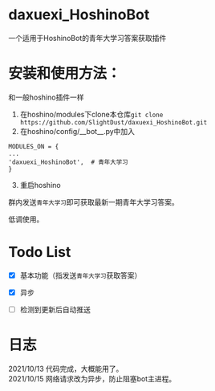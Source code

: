 # daxuexi_HoshinoBot
一个适用于HoshinoBot的青年大学习答案获取插件

# 安装和使用方法：
和一般hoshino插件一样  

1. 在hoshino/modules下clone本仓库`git clone https://github.com/SlightDust/daxuexi_HoshinoBot.git`  
2. 在hoshino/config/\_\_bot\_\_.py中加入
```
MODULES_ON = {
...
'daxuexi_HoshinoBot',  # 青年大学习
}
```
3. 重启hoshino

群内发送`青年大学习`即可获取最新一期青年大学习答案。  

低调使用。

# Todo List
- [x] 基本功能（指发送`青年大学习`获取答案）
- [x] 异步
- [ ] 检测到更新后自动推送


# 日志
2021/10/13  代码完成，大概能用了。  
2021/10/15  网络请求改为异步，防止阻塞bot主进程。  
